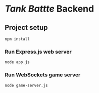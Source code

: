 # *Tank Battte* Backend

## Project setup
```
npm install
```

### Run Express.js web server
```
node app.js
```

### Run WebSockets game server
```
node game-server.js
```